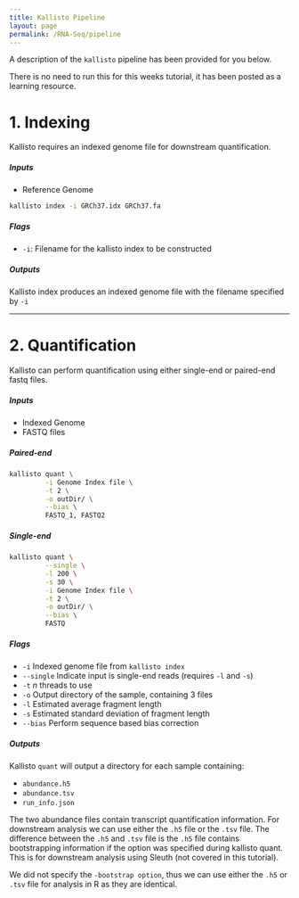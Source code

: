 ```yaml
---
title: Kallisto Pipeline
layout: page
permalink: /RNA-Seq/pipeline
---
```


A description of the `kallisto` pipeline has been provided for you below.

There is no need to run this for this weeks tutorial, it has been posted as a learning resource.

# 1. Indexing
Kallisto requires an indexed genome file for downstream quantification.

##### *Inputs*
- Reference Genome

```bash
kallisto index -i GRCh37.idx GRCh37.fa
```

##### *Flags*
* `-i`: Filename for the kallisto index to be constructed

##### *Outputs*
Kallisto index produces an indexed genome file with the filename specified by `-i`

***

# 2. Quantification
Kallisto can perform quantification using either single-end or paired-end fastq files.

##### *Inputs*
- Indexed Genome
- FASTQ files

##### Paired-end
```bash
kallisto quant \
         -i Genome Index file \
         -t 2 \
         -o outDir/ \
         --bias \
         FASTQ_1, FASTQ2
```

##### Single-end
```bash
kallisto quant \
         --single \
         -l 200 \
         -s 30 \
         -i Genome Index file \
         -t 2 \
         -o outDir/ \
         --bias \
         FASTQ
```

##### *Flags*
* `-i` Indexed genome file from `kallisto index`
* `--single` Indicate input is single-end reads (requires `-l` and `-s`)
* `-t` *n* threads to use
* `-o` Output directory of the sample, containing 3 files
* `-l` Estimated average fragment length
* `-s` Estimated standard deviation of fragment length
* `--bias` Perform sequence based bias correction

##### *Outputs*
Kallisto `quant` will output a directory for each sample containing:

- `abundance.h5`
- `abundance.tsv`
- `run_info.json`

The two abundance files contain transcript quantification information. For downstream analysis we can use either the `.h5` file or the `.tsv` file. The difference between the `.h5` and `.tsv` file is the `.h5` file contains bootstrapping information if the option was specified during kallisto quant. This is for downstream analysis using Sleuth (not covered in this tutorial).

We did not specify the `-bootstrap option`, thus we can use either the `.h5` or `.tsv` file for analysis in R as they are identical.
